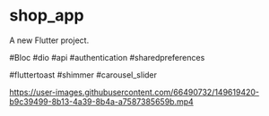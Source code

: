 # shop_app

A new Flutter project.

#Bloc #dio #api #authentication #sharedpreferences 

#fluttertoast #shimmer #carousel_slider


https://user-images.githubusercontent.com/66490732/149619420-b9c39499-8b13-4a39-8b4a-a7587385659b.mp4

